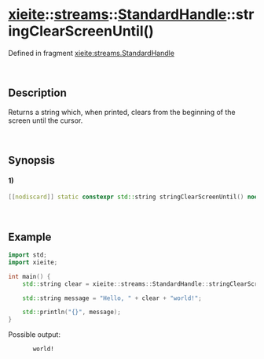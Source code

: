 # [xieite](../../../../../xieite.md)\:\:[streams](../../../../../streams.md)\:\:[StandardHandle](../../../standard_handle.md)\:\:stringClearScreenUntil\(\)
Defined in fragment [xieite:streams.StandardHandle](../../../../../../src/streams/standard_handle.cpp)

&nbsp;

## Description
Returns a string which, when printed, clears from the beginning of the screen until the cursor.

&nbsp;

## Synopsis
#### 1)
```cpp
[[nodiscard]] static constexpr std::string stringClearScreenUntil() noexcept;
```

&nbsp;

## Example
```cpp
import std;
import xieite;

int main() {
    std::string clear = xieite::streams::StandardHandle::stringClearScreenUntil();

    std::string message = "Hello, " + clear + "world!";

    std::println("{}", message);
}
```
Possible output:
```
       world!
```
